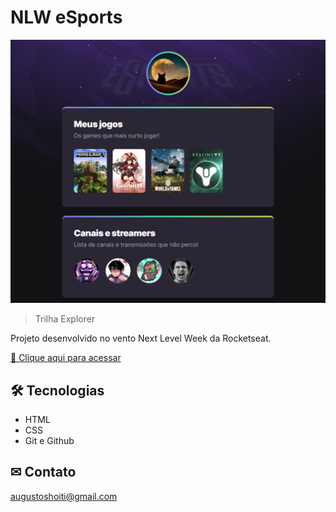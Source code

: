 # NLW eSports

![preview](./.github/preview.png)

> Trilha Explorer

Projeto desenvolvido no vento Next Level Week da Rocketseat.

[🔗 Clique aqui para acessar](https://augustoshoiti.github.io/nlw-esports/)

## 🛠 Tecnologias

- HTML
- CSS
- Git e Github

## ✉ Contato

augustoshoiti@gmail.com